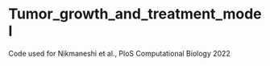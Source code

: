 # Tumor_growth_and_treatment_model

Code used for Nikmaneshi et al., PloS Computational Biology 2022
